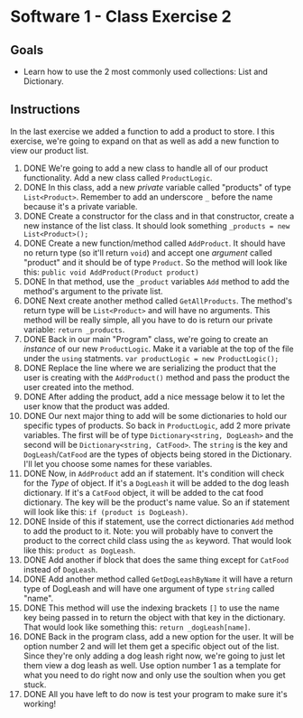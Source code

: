 # Software 1 - Class Exercise 2
## Goals
- Learn how to use the 2 most commonly used collections: List and Dictionary.

## Instructions
In the last exercise we added a function to add a product to store. I this exercise, we're going to expand on that as well as add a new function to view our product list.

1. DONE We're going to add a new class to handle all of our product functionality.  Add a new class called `ProductLogic`. 
1. DONE In this class, add a new _private_ variable called "products" of type `List<Product>`.  Remember to add an underscore `_` before the name because it's a private variable.
1. DONE Create a constructor for the class and in that constructor, create a new instance of the list class.  It should look something `_products = new List<Product>();`
1. DONE Create a new function/method called `AddProduct`.  It should have no return type (so it'll return `void`) and accept one _argument_ called "product" and it should be of type `Product`. So the method will look like this: `public void AddProduct(Product product)`
1. DONE In that method, use the `_product` variables `Add` method to add the method's argument to the private list.
1. DONE Next create another method called `GetAllProducts`. The method's return type will be `List<Product>` and will have no arguments.  This method will be really simple, all you have to do is return our private variable: `return _products`.
1. DONE Back in our main "Program" class, we're going to create an _instance_ of our new `ProductLogic`.  Make it a variable at the top of the file under the `using` statments. `var productLogic = new ProductLogic();`
1. DONE Replace the line where we are serializing the product that the user is creating with the `AddProduct()` method and pass the product the user created into the method.
1. DONE After adding the product, add a nice message below it to let the user know that the product was added.
1. DONE Our next major thing to add will be some dictionaries to hold our specific types of products.  So back in `ProductLogic`, add 2 more private variables.  The first will be of type `Dictionary<string, DogLeash>` and the second will be `Dictionary<string, CatFood>`.  The `string` is the key and `DogLeash`/`CatFood` are the types of objects being stored in the Dictionary.  I'll let you choose some names for these variables.
1. DONE Now, in `AddProduct` add an if statement. It's condition will check for the _Type_ of object. If it's a `DogLeash` it will be added to the dog leash dictionary.  If it's a `CatFood` object, it will be added to the cat food dictionary.  The key will be the product's name value.  So an if statement will look like this: `if (product is DogLeash)`.
1. DONE Inside of this if statement, use the correct dictionaries `Add` method to add the product to it.  Note: you will probably have to convert the product to the correct child class using the `as` keyword.  That would look like this: `product as DogLeash`.
1. DONE Add another if block that does the same thing except for `CatFood` instead of `DogLeash`.
1. DONE Add another method called `GetDogLeashByName` it will have a return type of DogLeash and will have one argument of type `string` called "name".
1. DONE This method will use the indexing brackets `[]` to use the name key being passed in to return the object with that key in the dictionary. That would look like something this: `return _dogLeash[name]`.
1. DONE Back in the program class, add a new option for the user.  It will be option number 2 and will let them get a specific object out of the list.  Since they're only adding a dog leash right now, we're going to just let them view a dog leash as well. Use option number 1 as a template for what you need to do right now and only use the soultion when you get stuck.
1. DONE All you have left to do now is test your program to make sure it's working!
